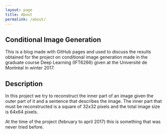 ```yaml
---
layout: page
title: About
permalink: /about/
---
```


## Conditional Image Generation
This is a blog made with GitHub pages and used to discuss the results obtained for the project on conditional image generation made in the graduate course Deep Learning (IFT6266) given at the Université de Montréal in winter 2017.

## Description
In this project we try to reconstruct the inner part of an image given the outer part of it and a sentence that describes the image. The inner part that must be reconstructed is a square of 32x32 pixels and the total image size is 64x64 pixels.

At the time of the project (february to april 2017) this is something that was never tried before.
